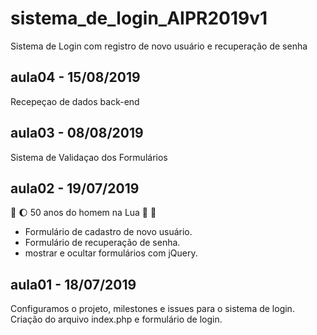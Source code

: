 # sistema_de_login_AIPR2019v1
Sistema de Login com registro de novo usuário e recuperação de senha
  
## aula04 - 15/08/2019
 Recepeçao de dados back-end

## aula03 - 08/08/2019

Sistema de Validaçao dos Formulários

## aula02 - 19/07/2019 
:rocket: :moon: 50 anos do homem na Lua 🌝 🌚

* Formulário de cadastro de novo usuário.
* Formulário de recuperação de senha.
* mostrar e ocultar formulários com jQuery.


## aula01 - 18/07/2019
Configuramos o projeto, milestones e issues para o sistema de login.
Criação do arquivo index.php e formulário de login.



